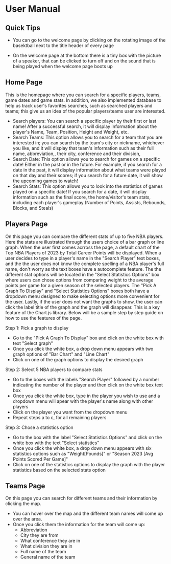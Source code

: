 # User Manual

## Quick Tips

* You can go to the welcome page by clicking on the rotating image of the basektball next to the title header of every page

* On the welcome page at the bottom there is a tiny box with the picture of a speaker, that can be clicked to turn off and on the sound that is being played when the welcome page boots up

## Home Page
This is the homepage where you can search for a specific players, teams, game dates and game stats. In addition, we also implemented database to help us track user's favorites searches, such as searched players and teams; this give us an idea of the popular players/teams user are interested.

* Search players:
You can search a specific player by their first or last name! After a successful search, it will display information about the player's Name, Team, Position, Height and Weight, etc.
* Search Teams:
This option allows you to search for a team that you are interested in; you can search by the team's city or nickname, whichever you like, and it will display that team's information such as their full name, abbreviation,, their city, conference and their division,
* Search Date:
This option allows you to search for games on a specific date! Either in the past or in the future. For example, if you search for a date in the past, it will display information about what teams were played on that day and their scores; if you search for a future date, it will show the upcoming games to watch!
* Search Stats:
This option allows you to look into the statistics of games played on a specific date! If you search for a date, it will display information such as the final score, the home/visitor's team stats, including each player's gameplay (Number of Points, Assists, Rebounds, Blocks, and Steals)


## Players Page
On this page you can compare the different stats of up to five NBA players. Here the stats are illustrated through the users choice of a bar graph or line graph. When the user first comes acrross the page, a default chart of the Top NBA Players of 2023 by Total Career Points will be displayed. When a user decides to type in a player's name in the "Search Player" text boxes, and the the user does not know the complete spelling of a NBA player's full name, don't worry as the text boxes have a autocomplete feature. The the different stat options will be located in the "Select Statistics Options" box where users can chose options from comparing weight to the average points per game for a given season of the selected players. The "Pick A Graph To Display" and "Select Statistics Options" boxes both have a dropdown menu designed to make selecting options more convenient for the user. Lastly, if the user does not want the graphs to show, the user can click the label title of the graph and the graph will disappear. This is a key feature of the Chart.js library. Below will be a sample step by step guide on how to use the features of the page.

Step 1: Pick a graph to display

* Go to the "Pick A Graph To Display" box and click on the white box with text "Select graph"
* Once you click the white box, a drop down menu appears with two graph options of "Bar Chart" and "Line Chart"
* Click on one of the graph options to display the desired graph
  
Step 2: Select 5 NBA players to compare stats

* Go to the boxes with the labels "Search Player" followed by a number indicating the number of the player and then click on the white box text box
* Once you click the white box, type in the player you wish to use and a dropdown menu will apear with the player's name along with other players
* Click on the player you want from the dropdown menu
* Repeat steps a to c, for all remaining players

Step 3: Chose a statistics option

* Go to the box with the label "Select Statistics Options" and click on the white box with the text "Select statistics"
* Once you click the white box, a drop down menu appears with six statistics options such as "Weight[Pounds]" or "Season 2023 [Avg Points Scored Per Game]"
* Click on one of the statistics options to display the graph with the player statistics based on the selected stats option

## Teams Page 
On this page you can search for different teams and their information by clicking the map. 

* You can hover over the map and the different team names will come up over the area.
* Once you click them the information for the team will come up:
    * Abbreviation
    * City they are from
    * What conference they are in
    * What division they are in
    * Full name of the team
    * General name of the team
